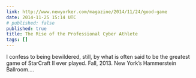 ```yaml
---
link: http://www.newyorker.com/magazine/2014/11/24/good-game
date: 2014-11-25 15:14 UTC
# published: false
published: true
title: The Rise of the Professional Cyber Athlete
tags: []
---
```


I confess to being bewildered, still, by what is often said to be the greatest game of StarCraft II ever played. Fall, 2013. New York’s Hammerstein Ballroom.…
